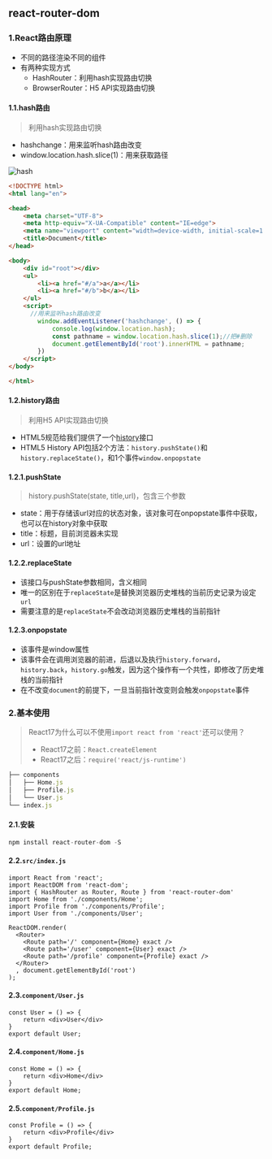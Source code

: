 <!--
 * @Author: dfh
 * @Date: 2021-03-04 08:58:14
 * @LastEditors: dfh
 * @LastEditTime: 2021-03-04 09:38:01
 * @Modified By: dfh
 * @FilePath: /day26-react-router-dom/README.md
-->
<!--
 * @Author: dfh
 * @Date: 2021-03-04 08:58:14
 * @LastEditors: dfh
 * @LastEditTime: 2021-03-04 09:29:55
 * @Modified By: dfh
 * @FilePath: /day26-react-router-dom/README.md
-->
## react-router-dom

### 1.React路由原理
- 不同的路径渲染不同的组件
- 有两种实现方式
    - HashRouter：利用hash实现路由切换
    - BrowserRouter：H5 API实现路由切换

#### 1.1.hash路由
> 利用hash实现路由切换

- hashchange：用来监听hash路由改变
- window.location.hash.slice(1)：用来获取路径

![hash](/Users/dufeihu/Documents/html/zhufeng/复习/day26-react-router-dom/hash.gif)


```html
<!DOCTYPE html>
<html lang="en">

<head>
    <meta charset="UTF-8">
    <meta http-equiv="X-UA-Compatible" content="IE=edge">
    <meta name="viewport" content="width=device-width, initial-scale=1.0">
    <title>Document</title>
</head>

<body>
    <div id="root"></div>
    <ul>
        <li><a href="#/a">a</a></li>
        <li><a href="#/b">b</a></li>
    </ul>
    <script>
      //用来监听hash路由改变
        window.addEventListener('hashchange', () => {
            console.log(window.location.hash);
            const pathname = window.location.hash.slice(1);//把#删除
            document.getElementById('root').innerHTML = pathname;
        })
    </script>
</body>

</html>
```

#### 1.2.history路由
> 利用H5 API实现路由切换

- HTML5规范给我们提供了一个[history](https://developer.mozilla.org/zh-CN/docs/Web/API/Window/history)接口
- HTML5 History API包括2个方法：`history.pushState()`和`history.replaceState()`，和1个事件`window.onpopstate`

#### 1.2.1.pushState

> history.pushState(state, title,url)，包含三个参数

- state：用于存储该url对应的状态对象，该对象可在onpopstate事件中获取，也可以在history对象中获取
- title：标题，目前浏览器未实现
- url：设置的url地址

#### 1.2.2.replaceState

- 该接口与pushState参数相同，含义相同
- 唯一的区别在于`replaceState`是替换浏览器历史堆栈的当前历史记录为设定`url`
- 需要注意的是`replaceState`不会改动浏览器历史堆栈的当前指针

#### 1.2.3.onpopstate

- 该事件是window属性
- 该事件会在调用浏览器的前进，后退以及执行`history.forward`，`history.back`，`history.go`触发，因为这个操作有一个共性，即修改了历史堆栈的当前指针
- 在不改变`document`的前提下，一旦当前指针改变则会触发`onpopstate`事件

### 2.基本使用

> React17为什么可以不使用`import react from 'react'`还可以使用？
>
> - React17之前：`React.createElement`
> - React17之后：`require('react/js-runtime')`

```javascript
├── components
│   ├── Home.js
│   ├── Profile.js
│   └── User.js
└── index.js
```

#### 2.1.安装

```javascript
npm install react-router-dom -S
```

#### 2.2.`src/index.js`

```react
import React from 'react';
import ReactDOM from 'react-dom';
import { HashRouter as Router, Route } from 'react-router-dom'
import Home from './components/Home';
import Profile from './components/Profile';
import User from './components/User';

ReactDOM.render(
  <Router>
    <Route path='/' component={Home} exact />
    <Route path='/user' component={User} exact />
    <Route path='/profile' component={Profile} exact />
  </Router>
  , document.getElementById('root')
);
```

#### 2.3.`component/User.js`

```react
const User = () => {
    return <div>User</div>
}
export default User;
```

#### 2.4.`component/Home.js`

```react
const Home = () => {
    return <div>Home</div>
}
export default Home;
```

#### 2.5.`component/Profile.js`

```react
const Profile = () => {
    return <div>Profile</div>
}
export default Profile;
```


